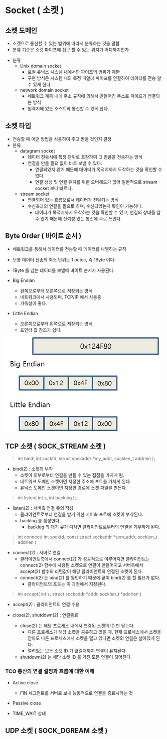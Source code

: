# Socket ( 소켓 )

## 소켓 도메인
* 소켓으로 통신할 수 있는 범위에 따라서 분류하는 것을 말함
* 분류 기준은 소켓 파이프에 접근 할 수 있는 위치가 어디까지인가.
- 분류
	* Unix domain socket
		- 로컬 유닉스 시스템 내에서만 파이프의 범위가 제한
		- 구현 방식은 시스템 내의 특정 파일에 파이프를 연결하여 데이터를 전송 할 수 있게 한다.
	* network domain socket
		- 네트워크 계층 내에 주소 규칙에 의해서 만들어진 주소로 파이프가 연결되는 방식
		- 원격지에 있는 호스트와 통신할 수 있게 한다.


## 소켓 타입
* 전송할 때 어떤 방법을 사용하여 주고 받을 것인지 결정
* 분류
	- datagram socket
		- 데이터 전송시에 특정 단위로 포장하여 그 만큼을 전송하는 방식
		- 연결을 만들 필요 없이 바로 보낼 수 있다.
			- 연결되있지 않기 때문에 데이터가 목적지까지 도착하는 것을 확인할 수 없다.
			- 연결 생성 및 연결 유지를 위한 오버헤드가 없어 일반적으로 stream socket 보다 빠르다.
	- stream socket
		- 연결되어 있는 흐름으로서 데이터가 전달되는 방식
		- 수신측과의 연결을 필요로 하며, 수신되었는지 확인이 가능하다.
			- 데이터가 목적지까지 도착하는 것을 확인할 수 있고, 
			연결의 상태를 알 수 있기 때문에 신뢰성 있는 통신에 주로 쓰인다.


## Byte Order ( 바이트 순서 )
* 네트워크를 통해서 데이터를 전송할 때 데이터를 나열하는 규칙
* 보통 데이터 전송의 최소 단위는 1 octec, 즉 1Byte 이다.
* 1Byte 를 넘는 데이터를 보낼때 바이트 순서가 사용된다.

* Big Endian
	- 왼쪽으로부터 오른쪽으로 저장되는 방식
	- 네트워크에서 사용되며, TCP/IP 에서 사용중
	- 가독성이 좋다.
* Little Endian
	- 오른쪽으로부터 왼쪽으로 저장되는 방식
	- 포인터 값 참조가 쉽다.

![Endian](https://github.com/martinkang/MyText/blob/master/LinuxNetworkProgramming/endian2.png )


## TCP 소켓 ( SOCK_STREAM 소켓 )

> int bind( int sockfd, struct sockaddr *my_addr, socklen_t addrlen );  

* bind(2) : 소켓의 부착
	- 소켓이 외부로부터 연결을 만들 수 있는 접점을 가지게 됨.
	- 네트워크 도메인 소켓이면 지정한 주소에 포트를 가지게 된다.
	- 유닉스 도메인 소켓이면 지정한 경로에 소켓 파일을 만든다.
	

> int listen( int s, int backlog );

* listen(2) : 서버측 연결 큐의 작성
	- 클라이언트로부터 연결을 받기 위한 서버측 포트에 소켓이 부착된다.
	- backlog 를 생성한다.
		- backlog 의 대기 큐가 다차면 클라이언트로부터의 연결을 거부하게 된다.


> int connect( int sockfd, const struct sockaddr *serv_addr, socklen_t addrlen )

* connect(2) : 서버로 연결
	- 클라이언트측에서 connect(2) 가 성공적으로 이루어지면 
	  클라이언트는 connect(2) 함수에 사용된 소켓으로 연결이 만들어지고
	  서버측에서 accept(2) 함수의 리턴값이 해당 클라이언트와 연결된 소켓이 된다.
	- connect(2) 는 bind(2) 를 동반하기 때문에 굳이 bind(2) 를 할 필요가 없다.
		- 클라이언트의 포트는 이 과정에서 지정된다.


> int accept( int s, struct sockaddr *addr, socklen_t *addrlen )

* accept(2) : 클라이언트의 연결 수용


* close(2), shutdown(2) : 연결종료
	- close(2) 는 해당 프로세스 내에서 연결된 소켓의 ID 만 닫는다.
		- 다른 프로세스가 해당 소켓을 공유하고 있을 때, 현재 프로세스에서 소켓을 닫아도
		다른 프로세스에서 소켓을 열고 있다면 소켓의 연결은 살아있게 된다.
		- 열려있는 모든 소켓 ID 가 끊길때까지 연결이 유지된다.
	- shutdown(2) 는 해당 소켓 ID 를 가진 모든 연결이 끊어진다.


### TCO 통신의 연결 설정과 흐름에 대한 이해

* Active close
	- FIN 세그먼트를 서버로 보내 능동적으로 연결을 종료시키는 것

* Passive close

* TIME_WAIT 상태




## UDP 소켓 ( SOCK_DGREAM 소켓 )


